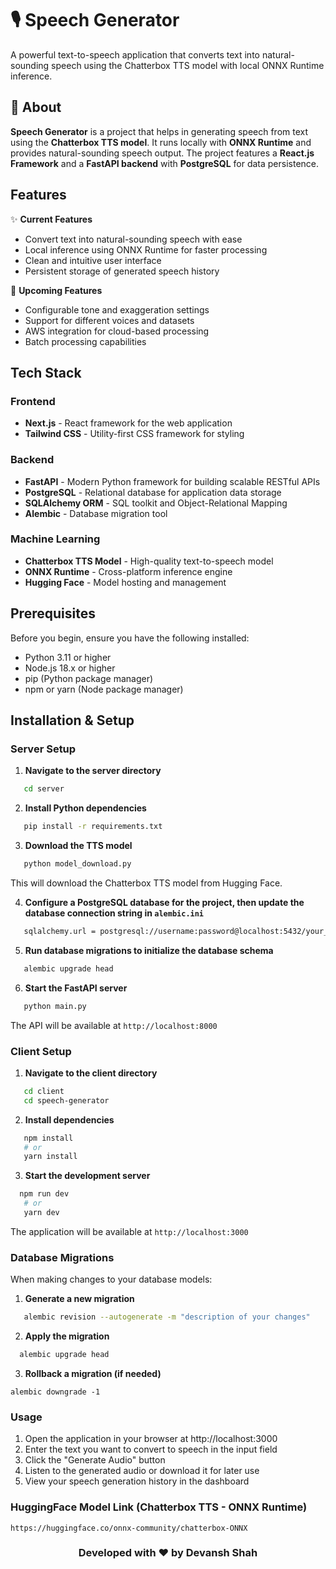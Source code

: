 # 🎙️ Speech Generator 

A powerful text-to-speech application that converts text into natural-sounding speech using the Chatterbox TTS model with local ONNX Runtime inference.

## 📌 About  
**Speech Generator** is a project that helps in generating speech from text using the **Chatterbox TTS model**. It runs locally with **ONNX Runtime** and provides natural-sounding speech output. The project features a **React.js Framework** and a **FastAPI backend** with **PostgreSQL** for data persistence.  

## Features

✨ **Current Features**
- Convert text into natural-sounding speech with ease
- Local inference using ONNX Runtime for faster processing
- Clean and intuitive user interface
- Persistent storage of generated speech history

🚀 **Upcoming Features**
- Configurable tone and exaggeration settings
- Support for different voices and datasets
- AWS integration for cloud-based processing
- Batch processing capabilities

## Tech Stack

### Frontend
- **Next.js** - React framework for the web application
- **Tailwind CSS** - Utility-first CSS framework for styling

### Backend
- **FastAPI** - Modern Python framework for building scalable RESTful APIs
- **PostgreSQL** - Relational database for application data storage
- **SQLAlchemy ORM** - SQL toolkit and Object-Relational Mapping
- **Alembic** - Database migration tool

### Machine Learning
- **Chatterbox TTS Model** - High-quality text-to-speech model
- **ONNX Runtime** - Cross-platform inference engine
- **Hugging Face** - Model hosting and management

## Prerequisites

Before you begin, ensure you have the following installed:
- Python 3.11 or higher
- Node.js 18.x or higher
- pip (Python package manager)
- npm or yarn (Node package manager)

## Installation & Setup

### Server Setup

1. **Navigate to the server directory**
```bash
   cd server
```
2. **Install Python dependencies**
```bash
   pip install -r requirements.txt
```
3. **Download the TTS model**
```bash
   python model_download.py
```
This will download the Chatterbox TTS model from Hugging Face.

4. **Configure a PostgreSQL database for the project, then update the database connection string in `alembic.ini`**
```bash
   sqlalchemy.url = postgresql://username:password@localhost:5432/your_database_name
```
5. **Run database migrations to initialize the database schema**
```bash
   alembic upgrade head
```
6. **Start the FastAPI server**
```bash
   python main.py
```
The API will be available at `http://localhost:8000`

### Client Setup

1. **Navigate to the client directory**
```bash
   cd client
   cd speech-generator
```
2. **Install dependencies**
```bash
   npm install
   # or
   yarn install
```
3. **Start the development server**
```bash
  npm run dev
   # or
   yarn dev
```
The application will be available at `http://localhost:3000`

### Database Migrations
When making changes to your database models:

1. **Generate a new migration**
```bash
   alembic revision --autogenerate -m "description of your changes"
```
2. **Apply the migration**
```bash
  alembic upgrade head
```
3. **Rollback a migration (if needed)**
```
alembic downgrade -1
```

### Usage

1. Open the application in your browser at http://localhost:3000
2. Enter the text you want to convert to speech in the input field
3. Click the "Generate Audio" button
4. Listen to the generated audio or download it for later use
5. View your speech generation history in the dashboard

### HuggingFace Model Link (Chatterbox TTS - ONNX Runtime)
`https://huggingface.co/onnx-community/chatterbox-ONNX`
<h3 align="center">Developed with ❤️ by Devansh Shah</h3>


